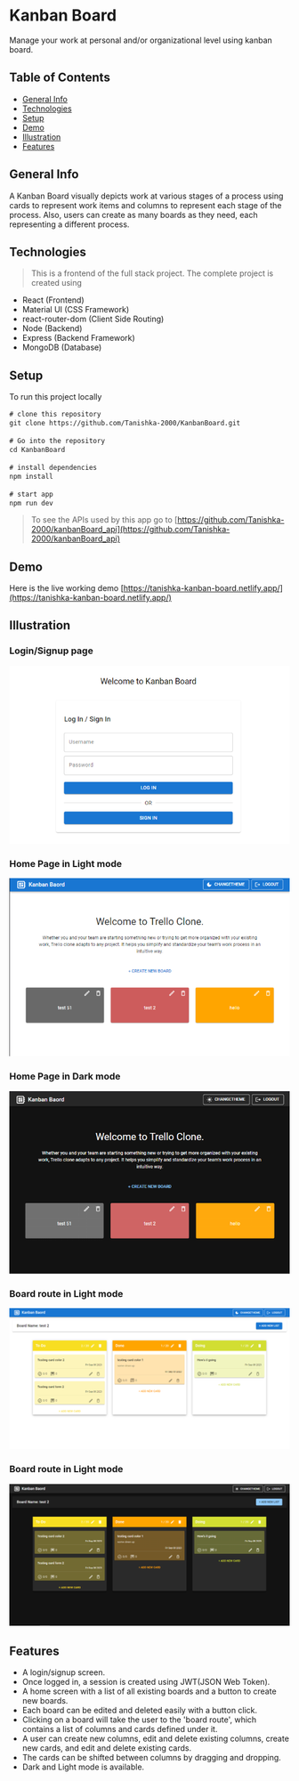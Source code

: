 # Kanban Board
Manage your work at personal and/or organizational level using kanban board.

## Table of Contents
+ [General Info](#general-info)
+ [Technologies](#technologies)
+ [Setup](#setup)
+ [Demo](#demo)
+ [Illustration](#illustration)
+ [Features](#features)

## General Info
A Kanban Board visually depicts work at various stages of a process using cards to represent work items and columns to represent each stage of the process. Also, users can create as many boards as they need, each representing a different process.

## Technologies
> This is a frontend of the full stack project. The complete project is created using
+ React (Frontend)
+ Material UI (CSS Framework)
+ react-router-dom (Client Side Routing)
+ Node (Backend)
+ Express (Backend Framework)
+ MongoDB (Database)

## Setup
To run this project locally

```
# clone this repository
git clone https://github.com/Tanishka-2000/KanbanBoard.git

# Go into the repository
cd KanbanBoard

# install dependencies
npm install

# start app
npm run dev
```
> To see the APIs used by this app go to [https://github.com/Tanishka-2000/kanbanBoard_api](https://github.com/Tanishka-2000/kanbanBoard_api)

## Demo
Here is the live working demo [https://tanishka-kanban-board.netlify.app/](https://tanishka-kanban-board.netlify.app/)

## Illustration
### Login/Signup page
![login page](public/login.png)
### Home Page in Light mode
![Home page in light mode](public/home_light.png)
### Home Page in Dark mode
![Home page in dark mode](public/home_dark.png)
### Board route in Light mode
![Board route in light mode](public/Board_light.png)
### Board route in Light mode
![Board route in dark mode](public/Board_dark.png)

## Features
+ A login/signup screen.
+ Once logged in, a session is created using JWT(JSON Web Token).
+ A home screen with a list of all existing boards and a button to create new boards.
+ Each board can be edited and deleted easily with a button click.
+ Clicking on a board will take the user to the 'board route', which contains a list of columns and cards defined under it.
+ A user can create new columns, edit and delete existing columns, create new cards, and edit and delete existing cards.
+ The cards can be shifted between columns by dragging and dropping.
+ Dark and Light mode is available.